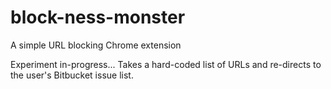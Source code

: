 # block-ness-monster

A simple URL blocking Chrome extension

Experiment in-progress... Takes a hard-coded list of URLs and re-directs to the user's Bitbucket issue list.